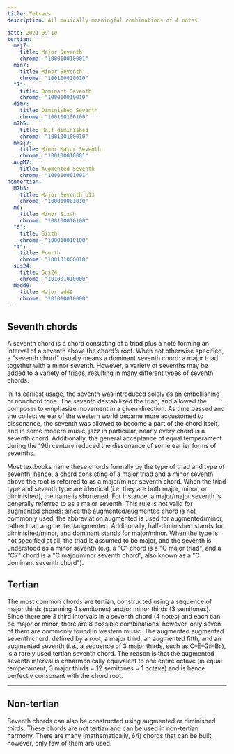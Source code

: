 ```yaml
---
title: Tetrads
description: All musically meaningful combinations of 4 notes

date: 2021-09-10
tertian:
  maj7:
    title: Major Seventh
    chroma: "100010010001"
  min7:
    title: Minor Seventh
    chroma: "100100010010"
  "7":
    title: Dominant Seventh
    chroma: "100010010010"
  dim7:
    title: Diminished Seventh
    chroma: "100100100100"
  m7b5:
    title: Half-diminished
    chroma: "100100100010"
  mMaj7:
    title: Minor Major Seventh
    chroma: "100100010001"
  augM7:
    title: Augmented Seventh
    chroma: "100010001001"
nontertian:
  M7b5:
    title: Major Seventh b13
    chroma: "100010001010"
  m6:
    title: Minor Sixth
    chroma: "100100010100"
  "6":
    title: Sixth
    chroma: "100010010100"
  "4":
    title: Fourth
    chroma: "100101000010"
  sus24:
    title: Sus24
    chroma: "101001010000"
  Madd9:
    title: Major add9
    chroma: "101010010000"
---
```


## Seventh chords

A seventh chord is a chord consisting of a triad plus a note forming an interval of a seventh above the chord's root. When not otherwise specified, a "seventh chord" usually means a dominant seventh chord: a major triad together with a minor seventh. However, a variety of sevenths may be added to a variety of triads, resulting in many different types of seventh chords.

In its earliest usage, the seventh was introduced solely as an embellishing or nonchord tone. The seventh destabilized the triad, and allowed the composer to emphasize movement in a given direction. As time passed and the collective ear of the western world became more accustomed to dissonance, the seventh was allowed to become a part of the chord itself, and in some modern music, jazz in particular, nearly every chord is a seventh chord. Additionally, the general acceptance of equal temperament during the 19th century reduced the dissonance of some earlier forms of sevenths.

Most textbooks name these chords formally by the type of triad and type of seventh; hence, a chord consisting of a major triad and a minor seventh above the root is referred to as a major/minor seventh chord. When the triad type and seventh type are identical (i.e. they are both major, minor, or diminished), the name is shortened. For instance, a major/major seventh is generally referred to as a major seventh. This rule is not valid for augmented chords: since the augmented/augmented chord is not commonly used, the abbreviation augmented is used for augmented/minor, rather than augmented/augmented. Additionally, half-diminished stands for diminished/minor, and dominant stands for major/minor. When the type is not specified at all, the triad is assumed to be major, and the seventh is understood as a minor seventh (e.g. a "C" chord is a "C major triad", and a "C7" chord is a "C major/minor seventh chord", also known as a "C dominant seventh chord").

## Tertian

The most common chords are tertian, constructed using a sequence of major thirds (spanning 4 semitones) and/or minor thirds (3 semitones). Since there are 3 third intervals in a seventh chord (4 notes) and each can be major or minor, there are 8 possible combinations, however, only seven of them are commonly found in western music. The augmented augmented seventh chord, defined by a root, a major third, an augmented fifth, and an augmented seventh (i.e., a sequence of 3 major thirds, such as C–E–G♯–B♯), is a rarely used tertian seventh chord. The reason is that the augmented seventh interval is enharmonically equivalent to one entire octave (in equal temperament, 3 major thirds = 12 semitones = 1 octave) and is hence perfectly consonant with the chord root.

<chroma-profile-collection :collection="$frontmatter.tertian" />

---

## Non-tertian

Seventh chords can also be constructed using augmented or diminished thirds. These chords are not tertian and can be used in non-tertian harmony. There are many (mathematically, 64) chords that can be built, however, only few of them are used.

<chroma-profile-collection :collection="$frontmatter.nontertian" />
